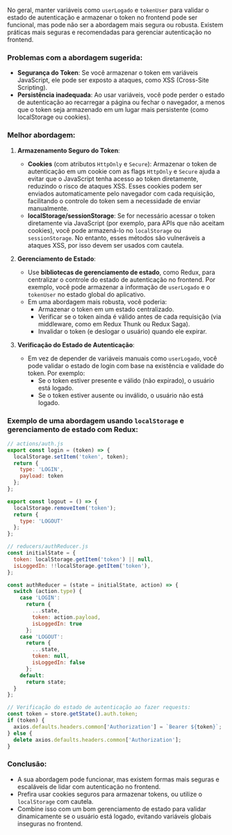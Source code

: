 No geral, manter variáveis como `userLogado` e `tokenUser` para validar o estado de autenticação e armazenar o token no frontend pode ser funcional, mas pode não ser a abordagem mais segura ou robusta. Existem práticas mais seguras e recomendadas para gerenciar autenticação no frontend.

### Problemas com a abordagem sugerida:
- **Segurança do Token**: Se você armazenar o token em variáveis JavaScript, ele pode ser exposto a ataques, como XSS (Cross-Site Scripting).
- **Persistência inadequada**: Ao usar variáveis, você pode perder o estado de autenticação ao recarregar a página ou fechar o navegador, a menos que o token seja armazenado em um lugar mais persistente (como localStorage ou cookies).

### Melhor abordagem:
1. **Armazenamento Seguro do Token**:
   - **Cookies** (com atributos `HttpOnly` e `Secure`): Armazenar o token de autenticação em um cookie com as flags `HttpOnly` e `Secure` ajuda a evitar que o JavaScript tenha acesso ao token diretamente, reduzindo o risco de ataques XSS. Esses cookies podem ser enviados automaticamente pelo navegador com cada requisição, facilitando o controle do token sem a necessidade de enviar manualmente.
   - **localStorage/sessionStorage**: Se for necessário acessar o token diretamente via JavaScript (por exemplo, para APIs que não aceitam cookies), você pode armazená-lo no `localStorage` ou `sessionStorage`. No entanto, esses métodos são vulneráveis a ataques XSS, por isso devem ser usados com cautela.

2. **Gerenciamento de Estado**:
   - Use **bibliotecas de gerenciamento de estado**, como Redux, para centralizar o controle do estado de autenticação no frontend. Por exemplo, você pode armazenar a informação de `userLogado` e o `tokenUser` no estado global do aplicativo.
   - Em uma abordagem mais robusta, você poderia:
     - Armazenar o token em um estado centralizado.
     - Verificar se o token ainda é válido antes de cada requisição (via middleware, como em Redux Thunk ou Redux Saga).
     - Invalidar o token (e deslogar o usuário) quando ele expirar.

3. **Verificação do Estado de Autenticação**:
   - Em vez de depender de variáveis manuais como `userLogado`, você pode validar o estado de login com base na existência e validade do token. Por exemplo:
     - Se o token estiver presente e válido (não expirado), o usuário está logado.
     - Se o token estiver ausente ou inválido, o usuário não está logado.

### Exemplo de uma abordagem usando `localStorage` e gerenciamento de estado com Redux:

```js
// actions/auth.js
export const login = (token) => {
  localStorage.setItem('token', token);
  return {
    type: 'LOGIN',
    payload: token
  };
};

export const logout = () => {
  localStorage.removeItem('token');
  return {
    type: 'LOGOUT'
  };
};

// reducers/authReducer.js
const initialState = {
  token: localStorage.getItem('token') || null,
  isLoggedIn: !!localStorage.getItem('token'),
};

const authReducer = (state = initialState, action) => {
  switch (action.type) {
    case 'LOGIN':
      return {
        ...state,
        token: action.payload,
        isLoggedIn: true
      };
    case 'LOGOUT':
      return {
        ...state,
        token: null,
        isLoggedIn: false
      };
    default:
      return state;
  }
};

// Verificação do estado de autenticação ao fazer requests:
const token = store.getState().auth.token;
if (token) {
  axios.defaults.headers.common['Authorization'] = `Bearer ${token}`;
} else {
  delete axios.defaults.headers.common['Authorization'];
}
```

### Conclusão:
- A sua abordagem pode funcionar, mas existem formas mais seguras e escaláveis de lidar com autenticação no frontend.
- Prefira usar cookies seguros para armazenar tokens, ou utilize o `localStorage` com cautela.
- Combine isso com um bom gerenciamento de estado para validar dinamicamente se o usuário está logado, evitando variáveis globais inseguras no frontend.